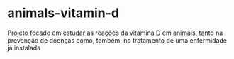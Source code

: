 # animals-vitamin-d
Projeto focado em estudar as reações da vitamina D em animais, tanto na prevenção de doenças como, também, no tratamento de uma enfermidade já instalada
